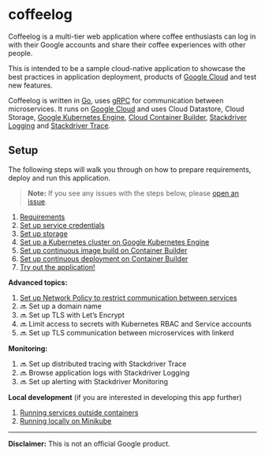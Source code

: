# coffeelog

Coffeelog is a multi-tier web application where coffee enthusiasts can log in
with their Google accounts and share their coffee experiences with other people.

This is intended to be a sample cloud-native application to showcase the best
practices in application deployment, products of [Google Cloud](https://cloud.google.com)
and test new features.

Coffeelog is written in [Go](https://golang.org), uses [gRPC](https://grpc.io)
for communication between microservices. It runs on [Google
Cloud](https://cloud.google.com) and uses Cloud Datastore, Cloud Storage,
[Google Kubernetes Engine](https://cloud.google.com/kubernetes-engine/), [Cloud
Container Builder](https://cloud.google.com/container-builder/), [Stackdriver
Logging](https://cloud.google.com/logging/) and [Stackdriver
Trace](https://cloud.google.com/trace/).

## Setup

The following steps will walk you through on how to prepare requirements, deploy
and run this application.

> **Note:** If you see any issues with the steps below, please [open an
issue](https://github.com/ahmetb/coffeelog/issues/new).

1. [Requirements](docs/requirements.md)
1. [Set up service credentials](docs/set-up-service-credentials.md)
1. [Set up storage](docs/set-up-storage.md)
1. [Set up a Kubernetes cluster on Google Kubernetes Engine](docs/set-up-a-kubernetes-cluster.md)
1. [Set up continuous image build on Container Builder](docs/set-up-image-build.md)
1. [Set up continuous deployment on Container Builder](docs/set-up-continuous-build.md)
1. [Try out the application!](docs/try-out.md)

**Advanced topics:**

1. [Set up Network Policy to restrict communication between services](docs/network-policy.md)
1. :soon: Set up a domain name
1. :soon: Set up TLS with Let’s Encrypt
1. :soon: Limit access to secrets with Kubernetes RBAC and Service accounts
1. :soon: Set up TLS communication between microservices with linkerd

**Monitoring:**

1. :soon: Set up distributed tracing with Stackdriver Trace
1. :soon: Browse application logs with Stackdriver Logging
1. :soon: Set up alerting with Stackdriver Monitoring

**Local development** (if you are interested in developing this app further)

1. [Running services outside containers](docs/run-directly.md)
1. [Running locally on Minikube](docs/run-minikube.md)

-----

**Disclaimer:** This is not an official Google product.
